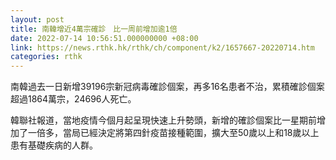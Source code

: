 ```yaml
---
layout: post
title: 南韓增近4萬宗確診　比一周前增加逾1倍
date: 2022-07-14 10:56:51.000000000 +08:00
link: https://news.rthk.hk/rthk/ch/component/k2/1657667-20220714.htm
categories: rthk
---
```


南韓過去一日新增39196宗新冠病毒確診個案，再多16名患者不治，累積確診個案超過1864萬宗，24696人死亡。

韓聯社報道，當地疫情今個月起呈現快速上升勢頭，新增的確診個案比一星期前增加了一倍多，當局已經決定將第四針疫苗接種範圍，擴大至50歲以上和18歲以上患有基礎疾病的人群。
